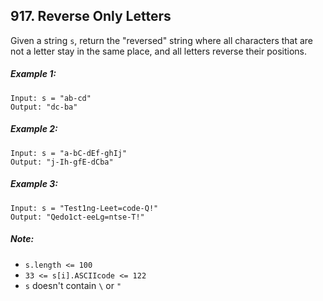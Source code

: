 ## 917. Reverse Only Letters

Given a string ```s```, return the "reversed" string where all characters that are not a letter stay in the same place, and all letters reverse their positions.

##### Example 1:
```
Input: s = "ab-cd"
Output: "dc-ba"
```
##### Example 2:
```
Input: s = "a-bC-dEf-ghIj"
Output: "j-Ih-gfE-dCba"
```
##### Example 3:
```
Input: s = "Test1ng-Leet=code-Q!"
Output: "Qedo1ct-eeLg=ntse-T!"
```
##### Note:

* ```s.length <= 100```
* ```33 <= s[i].ASCIIcode <= 122```
* ```s``` doesn't contain ```\``` or ```"```
